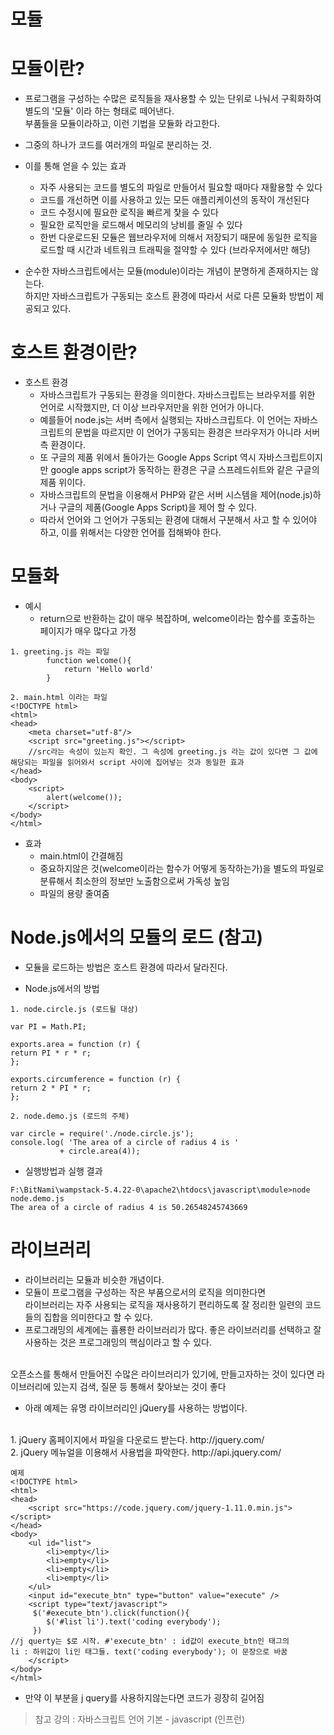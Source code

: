 모듈
=====
# 모듈이란?
* 프로그램을 구성하는 수많은 로직들을 재사용할 수 있는 단위로 나눠서 구획화하여 별도의 '모듈' 이라 하는 형태로 떼어낸다.  
부품들을 모듈이라하고, 이런 기법을 모듈화 라고한다.

* 그중의 하나가 코드를 여러개의 파일로 분리하는 것.

* 이를 통해 얻을 수 있는 효과
  * 자주 사용되는 코드를 별도의 파일로 만들어서 필요할 때마다 재활용할 수 있다
  * 코드를 개선하면 이를 사용하고 있는 모든 애플리케이션의 동작이 개선된다
  * 코드 수정시에 필요한 로직을 빠르게 찿을 수 있다
  * 필요한 로직만을 로드해서 메모리의 낭비를 줄일 수 있다
  * 한번 다운로드된 모듈은 웹브라우저에 의해서 저장되기 때문에 동일한 로직을 로드할 때 시간과 네트워크 트래픽을 절약할 수 있다 (브라우저에서만 해당)

* 순수한 자바스크립트에서는 모듈(module)이라는 개념이 분명하게 존재하지는 않는다.   
하지만 자바스크립트가 구동되는 호스트 환경에 따라서 서로 다른 모듈화 방법이 제공되고 있다. 

# 호스트 환경이란?

* 호스트 환경   
  * 자바스크립트가 구동되는 환경을 의미한다. 자바스크립트는 브라우저를 위한 언어로 시작했지만, 더 이상 브라우저만을 위한 언어가 아니다.   
  * 예를들어 node.js는 서버 측에서 실행되는 자바스크립트다. 이 언어는 자바스크립트의 문법을 따르지만 이 언어가 구동되는 환경은 브라우저가 아니라 서버측 환경이다.   
  * 또 구글의 제품 위에서 돌아가는 Google Apps Script 역시 자바스크립트이지만 google apps script가 동작하는 환경은 구글 스프레드쉬트와 같은 구글의 제품 위이다.   
  * 자바스크립트의 문법을 이용해서 PHP와 같은 서버 시스템을 제어(node.js)하거나 구글의 제품(Google Apps Script)을 제어 할 수 있다.   
  * 따라서 언어와 그 언어가 구동되는 환경에 대해서 구분해서 사고 할 수 있어야 하고, 이를 위해서는 다양한 언어를 접해봐야 한다.

# 모듈화
* 예시
  * return으로 반환하는 값이 매우 복잡하며, welcome이라는 함수를 호출하는 페이지가 매우 많다고 가정
```
1. greeting.js 라는 파일
        function welcome(){
            return 'Hello world'
        }

2. main.html 이라는 파일
<!DOCTYPE html>
<html>
<head>
    <meta charset="utf-8"/>
    <script src="greeting.js"></script>
    //src라는 속성이 있는지 확인. 그 속성에 greeting.js 라는 값이 있다면 그 값에 해당되는 파일을 읽어와서 script 사이에 집어넣는 것과 동일한 효과 
</head>
<body>
    <script>
        alert(welcome());
    </script>
</body>
</html>
```
* 효과
  * main.html이 간결해짐
  * 중요하지않은 것(welcome이라는 함수가 어떻게 동작하는가)을 별도의 파일로 분류해서 최소한의 정보만 노출함으로써 가독성 높임
  * 파일의 용량 줄여줌

# Node.js에서의 모듈의 로드 (참고)

* 모듈을 로드하는 방법은 호스트 환경에 따라서 달라진다.

* Node.js에서의 방법
```
1. node.circle.js (로드될 대상)

var PI = Math.PI;
  
exports.area = function (r) {
return PI * r * r;
};
  
exports.circumference = function (r) {
return 2 * PI * r;
};
```
```
2. node.demo.js (로드의 주체)

var circle = require('./node.circle.js');
console.log( 'The area of a circle of radius 4 is '
           + circle.area(4));
```
* 실행방법과 실행 결과
```
F:\BitNami\wampstack-5.4.22-0\apache2\htdocs\javascript\module>node node.demo.js
The area of a circle of radius 4 is 50.26548245743669
```
# 라이브러리
* 라이브러리는 모듈과 비슷한 개념이다.
* 모듈이 프로그램을 구성하는 작은 부품으로서의 로직을 의미한다면   
라이브러리는 자주 사용되는 로직을 재사용하기 편리하도록 잘 정리한 일련의 코드들의 집합을 의미한다고 할 수 있다.
* 프로그래밍의 세계에는 휼룡한 라이브러리가 많다. 좋은 라이브러리를 선택하고 잘 사용하는 것은 프로그래밍의 핵심이라고 할 수 있다.
<br />
오픈소스를 통해서 만들어진 수많은 라이브러리가 있기에, 만들고자하는 것이 있다면   
라이브러리에 있는지 검색, 질문 등 통해서 찾아보는 것이 좋다

* 아래 예제는 유명 라이브러리인 jQuery를 사용하는 방법이다.   
<br />
1. jQuery 홈페이지에서 파일을 다운로드 받는다. 
http://jquery.com/
<br />
2. jQuery 메뉴얼을 이용해서 사용법을 파악한다.
http://api.jquery.com/

```
예제
<!DOCTYPE html>
<html>
<head>
    <script src="https://code.jquery.com/jquery-1.11.0.min.js"></script>
</head>
<body>
    <ul id="list">
        <li>empty</li>
        <li>empty</li>
        <li>empty</li>
        <li>empty</li>
    </ul>
    <input id="execute_btn" type="button" value="execute" />
    <script type="text/javascript">
     $('#execute_btn').click(function(){
        $('#list li').text('coding everybody');
     })
//j querty는 $로 시작. #'execute_btn' : id값이 execute_btn인 태그의 
li : 하위값이 li인 태그들. text('coding everybody'); 이 문장으로 바꿈
    </script>
</body>
</html>
```
* 만약 이 부분을 j query를 사용하지않는다면 코드가 굉장히 길어짐

> 참고 강의 : 자바스크립트 언어 기본 - javascript (인프런)
